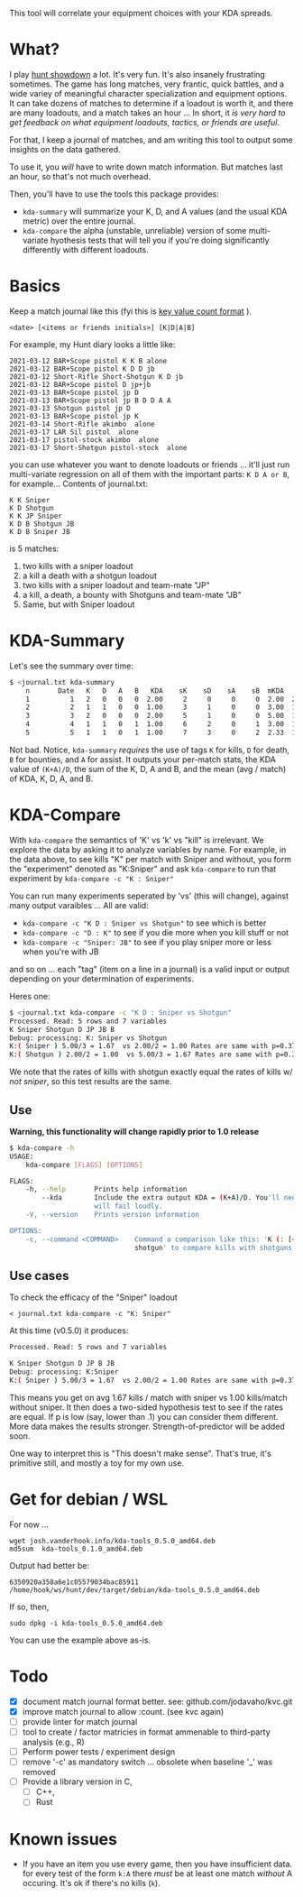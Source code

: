 This tool will correlate your equipment choices with your KDA spreads.

# What?

I play [hunt showdown](https://www.huntshowdown.com/) a lot. It's very fun. It's also insanely frustrating sometimes. The game has long matches, very frantic, quick battles, and a wide variey of meaningful character specialization and equipment options. It can take dozens of matches to determine if a loadout is worth it, and there are many loadouts, and a match takes an hour ... In short, it *is very hard to get feedback on what equipment loadouts, tactics, or friends are useful*.

For that, I keep a journal of matches, and am writing this tool to output some insights on the data gathered.

To use it, you *will* have to write down match information. But matches last an hour, so that's not much overhead. 

Then, you'll have to use the tools this package provides:

-  `kda-summary` will summarize your K, D, and A values (and the usual KDA metric) over the entire journal.
-  `kda-compare` the alpha (unstable, unreliable) version of some multi-variate hyothesis tests that will tell you if you're doing significantly differently with different loadouts.


# Basics

Keep a match journal like this (fyi this is [key value count format](https://github.com/jodavaho/kvc) ).

```
<date> [<items or friends initials>] [K|D|A|B]
```

For example, my Hunt diary looks a little like:
```
2021-03-12 BAR+Scope pistol K K B alone
2021-03-12 BAR+Scope pistol K D D jb
2021-03-12 Short-Rifle Short-Shotgun K D jb
2021-03-12 BAR+Scope pistol D jp+jb
2021-03-13 BAR+Scope pistol jp D
2021-03-13 BAR+Scope pistol jp B D D A A
2021-03-13 Shotgun pistol jp D
2021-03-13 BAR+Scope pistol jp K
2021-03-14 Short-Rifle akimbo  alone
2021-03-17 LAR Sil pistol  alone
2021-03-17 pistol-stock akimbo  alone
2021-03-17 Short-Shotgun pistol-stock  alone
```

you can use whatever you want to denote loadouts or friends ... it'll just run multi-variate regression on all of them with the important parts: `K D A or B`, for example...
Contents of journal.txt:

```
K K Sniper
K D Shotgun
K K JP Sniper
K D B Shotgun JB
K D B Sniper JB
```

is 5 matches:

1. two kills with a sniper loadout
2. a kill a death with a shotgun loadout
3. two kills with a sniper loadout and team-mate "JP"
4. a kill, a death, a bounty with Shotguns and team-mate "JB"
5. Same, but with Sniper loadout

# KDA-Summary

Let's see the summary over time:

```bash
$ <journal.txt kda-summary
    n       Date   K   D   A   B   KDA    sK    sD    sA    sB  mKDA    mK    mD    mA    mB 
    1          1   2   0   0   0  2.00     2     0     0     0  2.00  2.00  0.00  0.00  0.00 
    2          2   1   1   0   0  1.00     3     1     0     0  3.00  1.50  0.50  0.00  0.00 
    3          3   2   0   0   0  2.00     5     1     0     0  5.00  1.67  0.33  0.00  0.00 
    4          4   1   1   0   1  1.00     6     2     0     1  3.00  1.50  0.50  0.00  0.25 
    5          5   1   1   0   1  1.00     7     3     0     2  2.33  1.40  0.60  0.00  0.40 
```

Not bad. Notice, `kda-summary` *requires* the use of tags `K` for kills, `D` for death, `B` for bounties, and `A` for assist. It outputs your per-match stats, the KDA value of `(K+A)/D`, the sum of the K, D, A and B, and the mean (avg / match) of KDA, K, D, A, and B.

# KDA-Compare

With 
`kda-compare` 
the semantics of 'K' vs 'k' vs "kill" is irrelevant. We explore the data by asking it to analyze variables by name. For example, in the  data above, to see kills "K" per match with Sniper and without, you form the "experiment" denoted as "K:Sniper" and ask `kda-compare` to run that experiment by `kda-compare -c "K : Sniper"`

You can run many experiments seperated by 'vs' (this will change), against many output varaibles ... All are valid:

- `kda-compare -c "K D : Sniper vs Shotgun"` to see which is better
- `kda-compare -c "D : K"` to see if you die more when you kill stuff or not
- `kda-compare -c "Sniper: JB"` to see if you play sniper more or less when you're with JB

and so on ... each "tag" (item on a line in a journal) is a valid input or output depending on your determination of experiments.

Heres one:
```bash
$ <journal.txt kda-compare -c "K D : Sniper vs Shotgun"
Processed. Read: 5 rows and 7 variables
K Sniper Shotgun D JP JB B 
Debug: processing: K: Sniper vs Shotgun
K:( Sniper ) 5.00/3 = 1.67  vs 2.00/2 = 1.00 Rates are same with p=0.373
K:( Shotgun ) 2.00/2 = 1.00  vs 5.00/3 = 1.67 Rates are same with p=0.373
```

We note that the rates of kills with shotgun exactly equal the rates of kills w/ *not sniper*, so this test results are the same. 

## Use

**Warning, this functionality will change rapidly prior to 1.0 release**

```bash
$ kda-compare -h
USAGE:
    kda-compare [FLAGS] [OPTIONS]

FLAGS:
    -h, --help       Prints help information
        --kda        Include the extra output KDA = (K+A)/D. You'll need to have K, D, and A entries in your log or this
                     will fail loudly.
    -V, --version    Prints version information

OPTIONS:
    -c, --command <COMMAND>    Command a comparison like this: 'K (: [<item>] vs [<item>] )' e.g., 'K: pistol vs
                               shotgun' to compare kills with shotguns vs pistols. or 'K:pistol' to check pistols vs non-pistols
```


## Use cases

To check the efficacy of the "Sniper" loadout
```
< journal.txt kda-compare -c "K: Sniper"
```

At this time (v0.5.0) it produces:

```bash
Processed. Read: 5 rows and 7 variables

K Sniper Shotgun D JP B JB
Debug: processing: K:Sniper
K:( Sniper ) 5.00/3 = 1.67  vs 2.00/2 = 1.00 Rates are same with p=0.373
```

This means you get on avg 1.67 kills / match with sniper vs 1.00 kills/match without sniper. It  then does a two-sided hypothesis test to see if the rates are equal. If p is low (say, lower than .1) you can consider them different. More data makes the results stronger. Strength-of-predictor will be added soon.

One way to interpret this is "This doesn't make sense". That's true, it's primitive still, and mostly a toy for my own use.

# Get for debian / WSL

For now ...

```
wget josh.vanderhook.info/kda-tools_0.5.0_amd64.deb 
md5sum  kda-tools_0.1.0_amd64.deb
```
Output had better be:
```
6350920a358a6e1c05579034bac85911  /home/hook/ws/hunt/dev/target/debian/kda-tools_0.5.0_amd64.deb
```

If so, then, 

```
sudo dpkg -i kda-tools_0.5.0_amd64.deb
```

You can use the example above as-is. 

# Todo

- [x] document match journal format better. see: github.com/jodavaho/kvc.git
- [x] improve match journal to allow :count. (see kvc again)
- [ ] provide linter for match journal
- [ ] tool to create / factor matricies in format ammenable to third-party analysis (e.g., R)
- [ ] Perform power tests / experiment design 
- [ ] remove '-c' as mandatory switch ... obsolete when baseline '\_' was removed
- [ ] Provide a library version in C, 
  - [ ] C++, 
  - [ ] Rust

# Known issues

- If you have an item you use every game, then you have insufficient data. for every test of the form `k:A` there *must* be at least one match *without* A occuring. It's ok if there's no kills (`k`).
